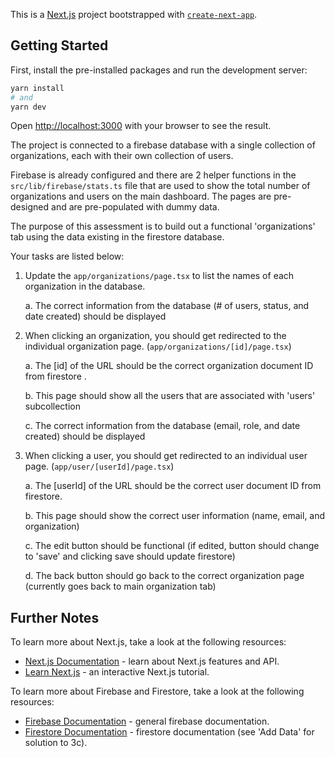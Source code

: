This is a [Next.js](https://nextjs.org) project bootstrapped with [`create-next-app`](https://nextjs.org/docs/app/api-reference/cli/create-next-app).

## Getting Started

First, install the pre-installed packages and run the development server:

```bash
yarn install 
# and
yarn dev

```

Open [http://localhost:3000](http://localhost:3000) with your browser to see the result.

The project is connected to a firebase database with a single collection of organizations, each with their own collection of users.

Firebase is already configured and there are 2 helper functions in the `src/lib/firebase/stats.ts` file that are used to show the total number of organizations and users on the main dashboard. The pages are pre-designed and are pre-populated with dummy data. 

The purpose of this assessment is to build out a functional 'organizations' tab using the data existing in the firestore database. 

Your tasks are listed below:

1. Update the `app/organizations/page.tsx` to list the names of each organization in the database.

    a. The correct information from the database (# of users, status, and date created) should be displayed

2. When clicking an organization, you should get redirected to the individual organization page. (`app/organizations/[id]/page.tsx`)

    a. The [id] of the URL should be the correct organization document ID from firestore .

    b. This page should show all the users that are associated with 'users' subcollection

    c. The correct information from the database (email, role, and date created) should be displayed

3. When clicking a user, you should get redirected to an individual user page. (`app/user/[userId]/page.tsx`)

    a. The [userId] of the URL should be the correct user document ID from firestore.

    b. This page should show the correct user information (name, email, and organization)

    c. The edit button should be functional (if edited, button should change to 'save' and clicking save should update firestore)

    d. The back button should go back to the correct organization page (currently goes back to main organization tab)

## Further Notes

To learn more about Next.js, take a look at the following resources:

- [Next.js Documentation](https://nextjs.org/docs) - learn about Next.js features and API.
- [Learn Next.js](https://nextjs.org/learn) - an interactive Next.js tutorial.

To learn more about Firebase and Firestore, take a look at the following resources:

- [Firebase Documentation](https://firebase.google.com/docs) - general firebase documentation.
- [Firestore Documentation](https://firebase.google.com/docs/firestore) - firestore documentation (see 'Add Data' for solution to 3c).



